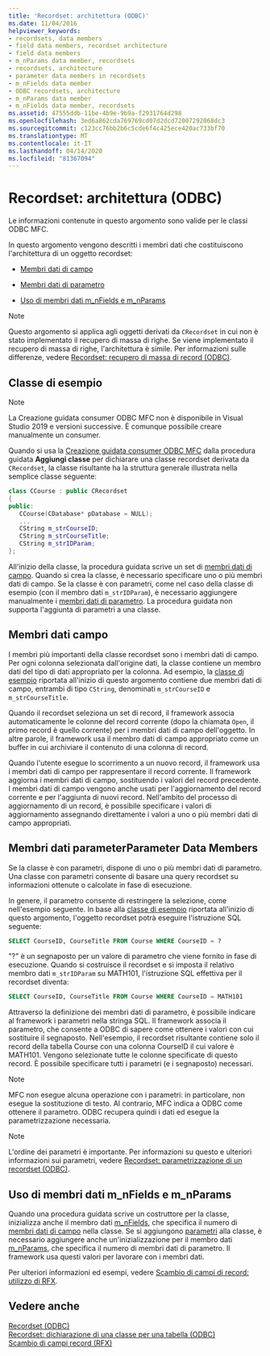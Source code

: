 ```yaml
---
title: 'Recordset: architettura (ODBC)'
ms.date: 11/04/2016
helpviewer_keywords:
- recordsets, data members
- field data members, recordset architecture
- field data members
- m_nParams data member, recordsets
- recordsets, architecture
- parameter data members in recordsets
- m_nFields data member
- ODBC recordsets, architecture
- m_nParams data member
- m_nFields data member, recordsets
ms.assetid: 47555ddb-11be-4b9e-9b9a-f2931764d298
ms.openlocfilehash: 3ed6a862cda769769cd07d2dcd72007292068dc3
ms.sourcegitcommit: c123cc76bb2b6c5cde6f4c425ece420ac733bf70
ms.translationtype: MT
ms.contentlocale: it-IT
ms.lasthandoff: 04/14/2020
ms.locfileid: "81367094"
---
```

# <a name="recordset-architecture-odbc"></a>Recordset: architettura (ODBC)

Le informazioni contenute in questo argomento sono valide per le classi ODBC MFC.

In questo argomento vengono descritti i membri dati che costituiscono l'architettura di un oggetto recordset:

- [Membri dati di campo](#_core_field_data_members)

- [Membri dati di parametro](#_core_parameter_data_members)

- [Uso di membri dati m_nFields e m_nParams](#_core_using_m_nfields_and_m_nparams)

> [!NOTE]
> Questo argomento si applica agli oggetti derivati da `CRecordset` in cui non è stato implementato il recupero di massa di righe. Se viene implementato il recupero di massa di righe, l'architettura è simile. Per informazioni sulle differenze, vedere [Recordset: recupero di massa di record (ODBC)](../../data/odbc/recordset-fetching-records-in-bulk-odbc.md).

## <a name="sample-class"></a><a name="_core_a_sample_class"></a> Classe di esempio

> [!NOTE]
> La Creazione guidata consumer ODBC MFC non è disponibile in Visual Studio 2019 e versioni successive. È comunque possibile creare manualmente un consumer.

Quando si usa la [Creazione guidata consumer ODBC MFC](../../mfc/reference/adding-an-mfc-odbc-consumer.md) dalla procedura guidata **Aggiungi classe** per dichiarare una classe recordset derivata da `CRecordset`, la classe risultante ha la struttura generale illustrata nella semplice classe seguente:

```cpp
class CCourse : public CRecordset
{
public:
   CCourse(CDatabase* pDatabase = NULL);
   ...
   CString m_strCourseID;
   CString m_strCourseTitle;
   CString m_strIDParam;
};
```

All'inizio della classe, la procedura guidata scrive un set di [membri dati di campo](#_core_field_data_members). Quando si crea la classe, è necessario specificare uno o più membri dati di campo. Se la classe è con parametri, come nel caso della classe di esempio (con il membro dati `m_strIDParam`), è necessario aggiungere manualmente i [membri dati di parametro](#_core_parameter_data_members). La procedura guidata non supporta l'aggiunta di parametri a una classe.

## <a name="field-data-members"></a><a name="_core_field_data_members"></a>Membri dati campo

I membri più importanti della classe recordset sono i membri dati di campo. Per ogni colonna selezionata dall'origine dati, la classe contiene un membro dati del tipo di dati appropriato per la colonna. Ad esempio, la [classe di esempio](#_core_a_sample_class) riportata all'inizio di questo argomento contiene due membri dati di campo, entrambi di tipo `CString`, denominati `m_strCourseID` e `m_strCourseTitle`.

Quando il recordset seleziona un set di record, il framework associa automaticamente le colonne del record corrente (dopo la chiamata `Open`, il primo record è quello corrente) per i membri dati di campo dell'oggetto. In altre parole, il framework usa il membro dati di campo appropriato come un buffer in cui archiviare il contenuto di una colonna di record.

Quando l'utente esegue lo scorrimento a un nuovo record, il framework usa i membri dati di campo per rappresentare il record corrente. Il framework aggiorna i membri dati di campo, sostituendo i valori del record precedente. I membri dati di campo vengono anche usati per l'aggiornamento del record corrente e per l'aggiunta di nuovi record. Nell'ambito del processo di aggiornamento di un record, è possibile specificare i valori di aggiornamento assegnando direttamente i valori a uno o più membri dati di campo appropriati.

## <a name="parameter-data-members"></a><a name="_core_parameter_data_members"></a>Membri dati parameterParameter Data Members

Se la classe è con parametri, dispone di uno o più membri dati di parametro. Una classe con parametri consente di basare una query recordset su informazioni ottenute o calcolate in fase di esecuzione.

In genere, il parametro consente di restringere la selezione, come nell'esempio seguente. In base alla [classe di esempio](#_core_a_sample_class) riportata all'inizio di questo argomento, l'oggetto recordset potrà eseguire l'istruzione SQL seguente:

```sql
SELECT CourseID, CourseTitle FROM Course WHERE CourseID = ?
```

"?" è un segnaposto per un valore di parametro che viene fornito in fase di esecuzione. Quando si costruisce il recordset e si imposta il relativo membro dati `m_strIDParam` su MATH101, l'istruzione SQL effettiva per il recordset diventa:

```sql
SELECT CourseID, CourseTitle FROM Course WHERE CourseID = MATH101
```

Attraverso la definizione dei membri dati di parametro, è possibile indicare al framework i parametri nella stringa SQL. Il framework associa il parametro, che consente a ODBC di sapere come ottenere i valori con cui sostituire il segnaposto. Nell'esempio, il recordset risultante contiene solo il record della tabella Course con una colonna CourseID il cui valore è MATH101. Vengono selezionate tutte le colonne specificate di questo record. È possibile specificare tutti i parametri (e i segnaposto) necessari.

> [!NOTE]
> MFC non esegue alcuna operazione con i parametri: in particolare, non esegue la sostituzione di testo. Al contrario, MFC indica a ODBC come ottenere il parametro. ODBC recupera quindi i dati ed esegue la parametrizzazione necessaria.

> [!NOTE]
> L'ordine dei parametri è importante. Per informazioni su questo e ulteriori informazioni sui parametri, vedere [Recordset: parametrizzazione di un recordset (ODBC)](../../data/odbc/recordset-parameterizing-a-recordset-odbc.md).

## <a name="using-m_nfields-and-m_nparams"></a><a name="_core_using_m_nfields_and_m_nparams"></a> Uso di membri dati m_nFields e m_nParams

Quando una procedura guidata scrive un costruttore per la classe, inizializza anche il membro dati [m_nFields](../../mfc/reference/crecordset-class.md#m_nfields), che specifica il numero di [membri dati di campo](#_core_field_data_members) nella classe. Se si aggiungono [parametri](#_core_parameter_data_members) alla classe, è necessario aggiungere anche un'inizializzazione per il membro dati [m_nParams](../../mfc/reference/crecordset-class.md#m_nparams), che specifica il numero di membri dati di parametro. Il framework usa questi valori per lavorare con i membri dati.

Per ulteriori informazioni ed esempi, vedere [Scambio di campi di record: utilizzo di RFX](../../data/odbc/record-field-exchange-using-rfx.md).

## <a name="see-also"></a>Vedere anche

[Recordset (ODBC)](../../data/odbc/recordset-odbc.md)<br/>
[Recordset: dichiarazione di una classe per una tabella (ODBC)](../../data/odbc/recordset-declaring-a-class-for-a-table-odbc.md)<br/>
[Scambio di campi record (RFX)](../../data/odbc/record-field-exchange-rfx.md)
